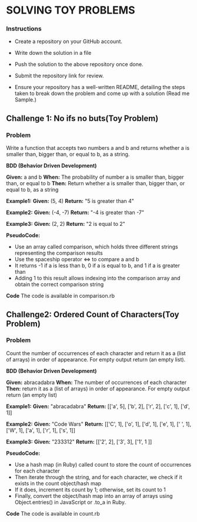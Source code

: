 # SOLVING TOY PROBLEMS

### Instructions

* Create a repository on your GitHub account.

* Write down the solution in a file

* Push the solution to the above repository once done.

* Submit the repository link for review.

* Ensure your repository has a well-written README, detailing the steps taken to break down the problem and come up with a solution (Read me Sample.)

## Challenge 1: No ifs no buts(Toy Problem)

### Problem
Write a function that accepts two numbers a and b and returns whether a is smaller than, bigger than, or equal to b, as a string.

**BDD (Behavior Driven Development)**

**Given:** a and b
**When:** The probability of number a is smaller than, bigger than, or equal to b
**Then:** Return whether a is smaller than, bigger than, or equal to b, as a string

**Example1:** 
**Given:** (5, 4) 
**Return:** "5 is greater than 4"

**Example2:**
**Given:** (-4, -7) 
**Return:** "-4 is greater than -7"

**Example3:**
**Given:** (2, 2)
**Return:** "2 is equal to 2"

**PseudoCode:**
* Use an array called comparison, which holds three different strings representing the comparison results
* Use the spaceship operator <=> to compare a and b
* It returns -1 if a is less than b, 0 if a is equal to b, and 1 if a is greater than 
* Adding 1 to this result allows indexing into the comparison array and obtain the correct comparison string

**Code**
The code is available in comparison.rb

## Challenge2: Ordered Count of Characters(Toy Problem)

### Problem
Count the number of occurrences of each character and return it as a (list of arrays) in order of appearance. For empty output return (an empty list).

**BDD (Behavior Driven Development)**

**Given:** abracadabra
**When:** The number of occurrences of each character
**Then:** return it as a (list of arrays) in order of appearance. For empty output return (an empty list)

**Example1:** 
**Given:** "abracadabra"
**Return:** [['a', 5], ['b', 2], ['r', 2], ['c', 1], ['d', 1]]

**Example2:**
**Given:** "Code Wars" 
**Return:** [['C', 1], ['o', 1], ['d', 1], ['e', 1], [' ', 1], ['W', 1], ['a', 1], ['r', 1], ['s', 1]]

**Example3:**
**Given:** "233312"
**Return:** [['2', 2], ['3', 3], ['1', 1 ]]

**PseudoCode:**
* Use a hash map (in Ruby) called count to store the count of occurrences for each character
* Then iterate through the string, and for each character, we check if it exists in the count object/hash map
* If it does, increment its count by 1; otherwise, set its count to 1
* Finally, convert the object/hash map into an array of arrays using Object.entries() in JavaScript or .to_a in Ruby.

**Code**
The code is available in count.rb